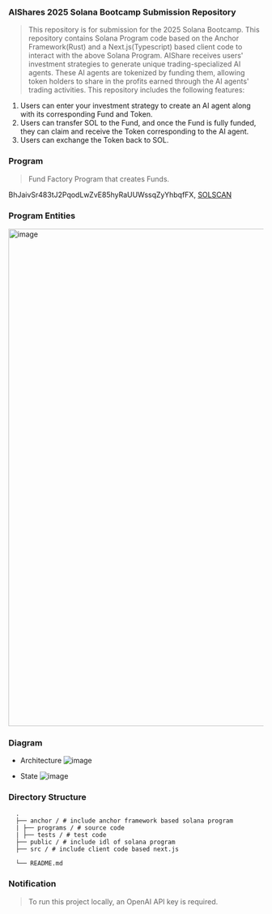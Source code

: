 ### AIShares 2025 Solana Bootcamp Submission Repository

> This repository is for submission for the 2025 Solana Bootcamp. This repository contains Solana Program code based on the Anchor Framework(Rust) and a Next.js(Typescript) based client code to interact with the above Solana Program. AIShare receives users' investment strategies to generate unique trading-specialized AI agents. These AI agents are tokenized by funding them, allowing token holders to share in the profits earned through the AI agents' trading activities. This repository includes the following features:

1. Users can enter your investment strategy to create an AI agent along with its corresponding Fund and Token.
2. Users can transfer SOL to the Fund, and once the Fund is fully funded, they can claim and receive the Token corresponding to the AI agent.
3. Users can exchange the Token back to SOL.

### Program
> Fund Factory Program that creates Funds.

BhJaivSr483tJ2PqodLwZvE85hyRaUUWssqZyYhbqfFX, [SOLSCAN](https://solscan.io/account/BhJaivSr483tJ2PqodLwZvE85hyRaUUWssqZyYhbqfFX?cluster=devnet)

### Program Entities

<img width="982" alt="image" src="https://github.com/user-attachments/assets/3d2f6cb7-fa3b-4dab-86ea-4961baa3b579" />

### Diagram 
- Architecture
![image](https://github.com/user-attachments/assets/d1ea1bf2-9499-4298-b08d-436931c27501)

- State
![image](https://github.com/user-attachments/assets/d6c80f17-2e24-4a5c-8328-a6deaa9dda73)

### Directory Structure
```text
  .
  ├── anchor / # include anchor framework based solana program
  | ├── programs / # source code
  | ├── tests / # test code
  ├── public / # include idl of solana program
  ├── src / # include client code based next.js

  └── README.md
```

### Notification
> To run this project locally, an OpenAI API key is required.
